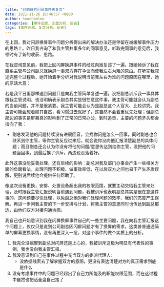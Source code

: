 ```yaml
---
title: "对前日的闪屏事件再复盘"
date: 2021-11-26 16:46:57 +0800
author: hoochanlon
categories: [事件还原、复盘分析、反省]
tags: [事件还原、复盘分析、反省]
---
```


在上回，我对闪屏换屏事件问题分析得出来的解决办法还是停留在减缓解事件压力的思路上。昨日我咨询了和我主管共事多年的同事意见，听取完同事的意见后，我顿时有了新的收获、思路。<!-- more -->

在我咨询意见前，我把上回闪屏换屏事件的经过向她复述了一遍，跟她倾诉了我在直系主管与公司副总就换屏一事双方存在争议而使我左右为难的原由。在听完我叙述完整个过程后，她开始着手分析对我说明当前我左右为难的问题原因在哪里，她的原话大意：

若是我平日里那样遇到问题只是向我主管简单复述一遍，没把副总训斥我一事具体跟我主管说明，也没明确表示副总其实是很在意这件事，我主管可能就会认为副总的当前问题，并不是很紧要。我主管可能会认为是副总这个人官大、比较讲究。我主管可能会想着顺其自然，看习惯过去就好了，这自然不会着重优先处理；但副总那边的事实是屏幕真的影响到了正常的日常办公，到时追责，主要的问题矛头都会指向了我：

*  副总发现他的问题持续没有进展回音，会找你问是怎么一回事，同时副总也会联系到你主管，等你主管反应过来后，就会说你没向他汇报清楚副总的具体问题；而且副总还会认为你没有将他的问题/意思传达到给你主管，没把他的问题当回事。到最后挨了训斥，两边也没落着好。

此外这事没能妥善处理，还有后续的影响：副总对我及部门办事会产生一些相关方面的负面看法，处理问题不积极、做事效率低，在以后双方之间也易于产生矛盾误解，更别说后续他会提供任何帮助了。

像这次设备更换，安排、处置设备超出我的权限范围，就要主动交给我主管来处理，及时跟我主管汇报说明当前遇到问题，我被训斥也表明副总其实是很在意这件事的，这问题要尽快处理，以免副总他对我们处理问题的效率、我们的态度产生误解。再进一步问我主管的下一步安排与计划，将我主管的意思同时也传达到副总那边，由他们双方对接沟通协商。

我自己也开始意识到我在闪屏换屏事件自己的一些主要问题，我在向我主管汇报这个问题上，仅仅只是说到公司副总因闪屏问题才有了换屏的需求，这类普普通通简单的屏幕更换事情，没有再更深入一层，对这个事件的做个实质上的分析。

1. 我完全没揣摩到副总对闪屏还是上心的，我被训斥这极为明显有代表性的事例，我也没向我主管汇报。
1. 我没意识到自己在事件过程中充当双方的委派代理人:
     * 没依据线索去了解掌握双方的意图，更没有表达清楚对方的真正需求到底是什么
3. 没有考虑事件中的问题已经超出了自己力所能及的职能权限范围，而在这过程中自然也把活全盘自己接了
